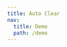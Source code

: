 ```yaml
---
title: Auto Clear
nav:
  title: Demo
  path: /demo
---
```


<code src="../examples/auto-clear.tsx"></code>
